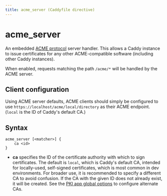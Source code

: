 ```yaml
---
title: acme_server (Caddyfile directive)
---
```


# acme_server

An embedded [ACME protocol](https://tools.ietf.org/html/rfc8555) server handler. This allows a Caddy instance to issue certificates for any other ACME-compatible software (including other Caddy instances).

When enabled, requests matching the path `/acme/*` will be handled by the ACME server.


## Client configuration

Using ACME server defaults, ACME clients should simply be configured to use `https://localhost/acme/local/directory` as their ACME endpoint. (`local` is the ID of Caddy's default CA.)


## Syntax

```caddy-d
acme_server [<matcher>] {
	ca <id>
}
```

- **ca** specifies the ID of the certificate authority with which to sign certificates. The default is `local`, which is Caddy's default CA, intended for locally-used, self-signed certificates, which is most common in dev environments. For broader use, it is recommended to specify a different CA to avoid confusion. If the CA with the given ID does not already exist, it will be created. See the [PKI app global options](/docs/caddyfile/options#pki-options) to configure alternate CAs.

